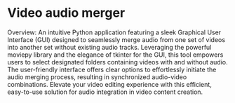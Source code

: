 # Video  audio merger
Overview:
An intuitive Python application featuring a sleek Graphical User Interface (GUI) designed to seamlessly merge audio from one set of videos into another set without existing audio tracks. Leveraging the powerful moviepy library and the elegance of tkinter for the GUI, this tool empowers users to select designated folders containing videos with and without audio. The user-friendly interface offers clear options to effortlessly initiate the audio merging process, resulting in synchronized audio-video combinations. Elevate your video editing experience with this efficient, easy-to-use solution for audio integration in video content creation.
